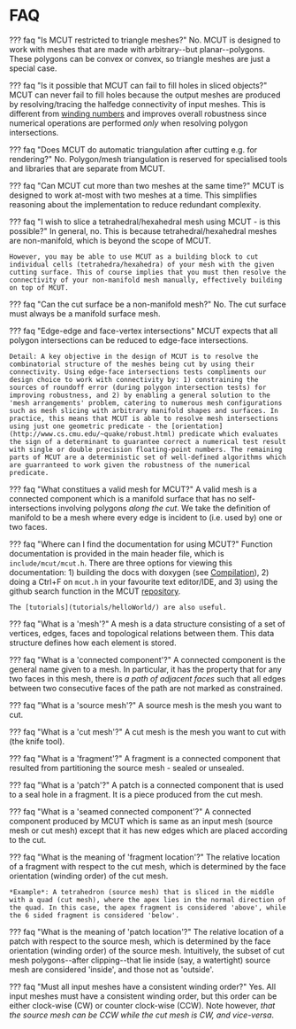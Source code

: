 # FAQ

??? faq "Is MCUT restricted to triangle meshes?"
    No. MCUT is designed to work with meshes that are made with arbitrary--but planar--polygons. These polygons can be convex or convex, so triangle meshes are just a special case.

??? faq "Is it possible that MCUT can fail to fill holes in sliced objects?"
    MCUT can never fail to fill holes because the output meshes are produced by resolving/tracing the halfedge connectivity of input meshes. This is different from [winding numbers](https://igl.ethz.ch/projects/winding-number/robust-inside-outside-segmentation-using-generalized-winding-numbers-siggraph-2013-jacobson-et-al.pdf) and improves overall robustness since numerical operations are performed _only_ when resolving polygon intersections. 

??? faq "Does MCUT do automatic triangulation after cutting e.g. for rendering?"
    No. Polygon/mesh triangulation is reserved for specialised tools and libraries that are separate from MCUT. 

??? faq "Can MCUT cut more than two meshes at the same time?"
    MCUT is designed to work at-most with two meshes at a time. This simplifies reasoning about the implementation to reduce redundant complexity.

??? faq "I wish to slice a tetrahedral/hexahedral mesh using MCUT - is this possible?"
    In general, no. This is because tetrahedral/hexahedral meshes are non-manifold, which is beyond the scope of MCUT.

    However, you may be able to use MCUT as a building block to cut individual cells (tetrahedra/hexahedra) of your mesh with the given cutting surface. This of course implies that you must then resolve the connectivity of your non-manifold mesh manually, effectively building on top of MCUT.

??? faq "Can the cut surface be a non-manifold mesh?"
    No. The cut surface must always be a manifold surface mesh. 

??? faq "Edge-edge and face-vertex intersections"
    MCUT expects that all polygon intersections can be reduced to edge-face intersections.
    
    Detail: A key objective in the design of MCUT is to resolve the combinatorial structure of the meshes being cut by using their connectivity. Using edge-face intersections tests compliments our design choice to work with connectivity by: 1) constraining the sources of roundoff error (during polygon intersection tests) for improving robustness, and 2) by enabling a general solution to the 'mesh arrangements' problem, catering to numerous mesh configurations such as mesh slicing with arbitrary manifold shapes and surfaces. In practice, this means that MCUT is able to resolve mesh intersections using just one geometric predicate - the [orientation](http://www.cs.cmu.edu/~quake/robust.html) predicate which evaluates the sign of a determinant to guarantee correct a numerical test result with single or double precision floating-point numbers. The remaining parts of MCUT are a deterministic set of well-defined algorithms which are guarranteed to work given the robustness of the numerical predicate.

??? faq "What constitues a valid mesh for MCUT?"
    A valid mesh is a connected component which is a manifold surface that has no self-intersections involving polygons _along the cut_. We take the definition of manifold to be a mesh where every edge is incident to (i.e. used by) one or two faces.

??? faq "Where can I find the documentation for using MCUT?"
    Function documentation is provided in the main header file, which is `include/mcut/mcut.h`. There are three options for viewing this documentation: 1) building the docs with doxygen (see [Compilation](building)), 2) doing a Ctrl+F on `mcut.h` in your favourite text editor/IDE, and 3) using the github search function in the MCUT [repository](https://github.com/cutdigital/mcut.git).

    The [tutorials](tutorials/helloWorld/) are also useful.

??? faq "What is a 'mesh'?"
    A mesh is a data structure consisting of a set of vertices, edges, faces and topological relations between them. This data structure defines how each element is stored.

??? faq "What is a 'connected component'?"
    A connected component is the general name given to a mesh. In particular, it has the property that for any two faces in this mesh, there is _a path of adjacent faces_ such that all edges between two consecutive faces of the path are not marked as constrained.

??? faq "What is a 'source mesh'?"
    A source mesh is the mesh you want to cut.

??? faq "What is a 'cut mesh'?"
    A cut mesh is the mesh you want to cut with (the knife tool).

??? faq "What is a 'fragment'?"
    A fragment is a connected component that resulted from partitioning the source mesh - sealed or unsealed.
    
??? faq "What is a 'patch'?"
    A patch is a connected component that is used to a seal hole in a fragment. It is a piece produced from the cut mesh.

??? faq "What is a 'seamed connected component'?"
    A connected component produced by MCUT which is same as an input mesh (source mesh or cut mesh) except that it has new edges which are placed according to the cut.  

??? faq "What is the meaning of 'fragment location'?"
    The relative location of a fragment with respect to the cut mesh, which is determined by the face orientation (winding order) of the cut mesh. 
    
    *Example*: A tetrahedron (source mesh) that is sliced in the middle with a quad (cut mesh), where the apex lies in the normal direction of the quad. In this case, the apex fragment is considered 'above', while the 6 sided fragment is considered 'below'.

??? faq "What is the meaning of 'patch location'?"
    The relative location of a patch with respect to the source mesh, which is determined by the face orientation (winding order) of the source mesh. Intuitively, the subset of cut mesh polygons--after clipping--that lie inside (say, a watertight) source mesh are considered 'inside', and those not as 'outside'. 

??? faq "Must all input meshes have a consistent winding order?"
    Yes. All input meshes must have a consistent winding order, but this order can be either clock-wise (CW) or counter clock-wise (CCW). Note however, _that the source mesh can be CCW while the cut mesh is CW, and vice-versa_.